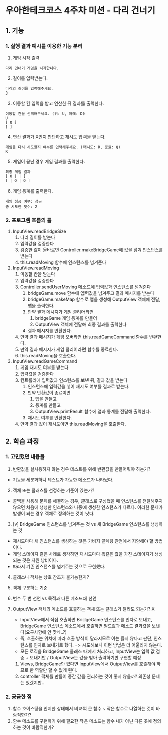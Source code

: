 # 우아한테크코스 4주차 미션 - 다리 건너기

## 1. 기능

### 1. 실행 결과 예시를 이용한 기능 분리

1. 게임 시작 출력

```
다리 건너기 게임을 시작합니다.
```

2. 길이를 입력받는다.

```
다리의 길이를 입력해주세요.
3
```

3. 이동할 칸 입력을 받고 연산한 뒤 결과를 출력한다.

```
이동할 칸을 선택해주세요. (위: U, 아래: D)
U
[ O ]
[ ]
```

4. 연산 결과가 X인지 판단하고 재시도 입력을 받는다.

```
게임을 다시 시도할지 여부를 입력해주세요. (재시도: R, 종료: Q)
R
```

5. 게임이 끝난 경우 게임 결과를 출력한다.

```
최종 게임 결과
[ O | | ]
[ | O | O ]
```

6. 게임 통계를 출력한다.

```
게임 성공 여부: 성공
총 시도한 횟수: 2
```

### 2. 프로그램 흐름의 틀

1. InputView.readBridgeSize
   1. 다리 길이를 받는다
   2. 입력값을 검증한다
   3. 검증한 값이 올바르면 Controller.makeBridgeGame에 값을 넘겨 인스턴스를 받는다
   4. this.readMoving 함수에 인스턴스를 넘겨준다
2. InputView.readMoving
   1. 이동할 칸을 받는다
   2. 입력값을 검증한다
   3. Controller.sendUserMoving 메소드에 입력값과 인스턴스를 넘겨준다
      1. bridgeGame.move 함수에 입력값을 넘겨주고 결과 메시지를 받는다
      2. bridgeGame.makeMap 함수로 맵을 생성해 OutputView 객체에 전달, 맵을 출력한다.
      3. 만약 결과 메시지가 게임 클리어라면
         1. bridgeGame 게임 통계를 만들어
         2. OutputView 객체에 전달해 최종 결과를 출력한다
      4. 결과 메시지를 반환한다.
   4. 만약 결과 메시지가 게임 오버라면 this.readGameCommand 함수를 반환한다.
   5. 만약 결과 메시지가 게임 클리어라면 함수를 종료한다.
   6. this.readMoving을 호출한다.
3. InputView.readGameCommand
   1. 게임 재시도 여부를 받는다
   2. 입력값을 검증한다
   3. 컨트롤러에 입력값과 인스턴스를 보낸 뒤, 결과 값을 받는다
      1. 인스턴스에 입력값을 넣어 재시도 여부를 결과로 받는다.
      2. 만약 반환값이 종료이면
         1. 맵을 만들고
         2. 통계를 만들고
         3. OutputView.printResult 함수에 맵과 통계를 전달해 출력한다.
      3. 재시도 여부를 반환한다.
   4. 만약 결과 값이 재시도이면 this.readMoving을 호출한다.

## 2. 학습 과정

### 1. 고민했던 내용들

1. 반환값을 실사용하지 않는 경우 테스트를 위해 반환값을 만들어줘야 하는가?

- 기능을 세분화하니 테스트가 가능한 메소드가 나타났다.

2. 객체 또는 클래스를 선정하는 기준이 있는가?

- 콜백을 사용해 문제를 해결하는 경우, 클래스로 구성했을 때 인스턴스를 전달해주지 않으면 처음에 생성한 인스턴스와 나중에 생성한 인스턴스가 다르다. 이러한 문제가 발생이 되는 경우 객체로 정의하는 것이 낫다.

3. [v] BridgeGame 인스턴스를 넘겨주는 것 vs 새 BridgeGame 인스턴스를 생성하는 것

- 재시도마다 새 인스턴스를 생성하는 것은 가비지 콜렉팅 관점에서 지양해야 할 방법이다.
- 게임 스테이지 같은 사례로 생각하면 재시도마다 똑같은 값을 가진 스테이지가 생성되는 것은 자원 낭비이다.
- 따라서 기존 인스턴스를 넘겨주는 것으로 구현했다.

4. 클래스나 객체는 상호 참조가 불가능한가?

5. 객체 구분하는 기준

6. 변수 두 번 선언 vs 목적과 다른 메소드에 선언

7. OutputView 객체의 메소드를 호출하는 객체 또는 클래스가 달라도 되는가? X
   - InputView에서 직접 호출하면 BridgeGame 인스턴스를 인자로 보내고, BridgeGame 인스턴스 메소드에서 호출하면 필드값과 메소드 결과값을 보낸다(요구사항에 안 맞네..?)
   - 즉, 호출하는 위치에 따라 호출 방식이 달라지므로 이는 옳지 않다고 판단, 인스턴스를 인자로 보내기로 했다. => 시도해보니 이런 방법은 더 어울리지 않는다.
   - 모든 로직을 BridgeGame 클래스 내에서 처리하고, InputView는 입력 값 검증 + 보내기만 / OutputView는 값을 받아 출력하기만 구현할 예정
   1. Views, BridgeGame만 있다면 InputView에서 OutputView를 호출해야 하므로 한 역할만 할 수 없게 된다.
   2. controller 객체를 만들어 중간 값을 관리하는 것이 좋지 않을까? 의존성 문제는 있겠지만..

### 2. 궁금한 점

1. 함수 호이스팅을 인지한 상태에서 비교적 큰 함수 ~ 작은 함수로 나열하는 것이 바람직한가?
2. 함수 메소드를 구현하기 위해 필요한 작은 메소드는 함수 내가 아닌 다른 곳에 정의하는 것이 바람직한가?
